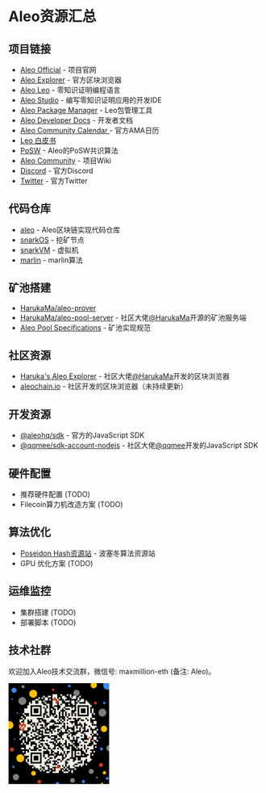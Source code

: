 # Aleo资源汇总
## 项目链接
- [Aleo Official](https://www.aleo.org) - 项目官网
- [Aleo Explorer](https://www.aleo.network) - 官方区块浏览器
- [Aleo Leo](https://leo-lang.org) - 零知识证明编程语言
- [Aleo Studio](https://www.aleo.studio) - 编写零知识证明应用的开发IDE
- [Aleo Package Manager](https://aleo.pm) - Leo包管理工具
- [Aleo Developer Docs](https://developer.aleo.org) - 开发者文档
- [Aleo Community Calendar ](https://www.aleo.org/community/calendar) - 官方AMA日历
- [Leo 白皮书](https://eprint.iacr.org/2021/651.pdf)
- [PoSW](https://developer.aleo.org/advanced/posw/posw) - Aleo的PoSW共识算法
- [Aleo Community](https://www.notion.so/Community-4f9bdf6988fb4e9e9eeffa9b33b89168) - 项目Wiki
- [Discord](https://discord.com/invite/aleohq) - 官方Discord
- [Twitter](https://twitter.com/aleohq) - 官方Twitter

## 代码仓库
- [aleo](https://github.com/AleoHQ/aleo) - Aleo区块链实现代码仓库
- [snarkOS](https://github.com/AleoHQ/snarkOS) - 挖矿节点
- [snarkVM](https://github.com/AleoHQ/snarkVM) - 虚拟机
- [marlin](https://github.com/arkworks-rs/marlin) - marlin算法

## 矿池搭建
- [HarukaMa/aleo-prover](https://github.com/HarukaMa/aleo-prover)
- [HarukaMa/aleo-pool-server](https://github.com/HarukaMa/aleo-pool-server) - 社区大佬[@HarukaMa](https://github.com/HarukaMa)开源的矿池服务端
- [Aleo Pool Specifications](https://www.notion.so/Pool-Specifications-4aa2762c4b714d658145b95192f22ae6) - 矿池实现规范

## 社区资源
- [Haruka's Aleo Explorer](https://explorer.hamp.app) - 社区大佬[@HarukaMa](https://github.com/HarukaMa)开发的区块浏览器
- [aleochain.io](https://aleochain.io) - 社区开发的区块浏览器（未持续更新）

## 开发资源
- [@aleohq/sdk](https://github.com/AleoHQ/aleo) - 官方的JavaScript SDK
- [@qqmee/sdk-account-nodejs](https://github.com/qqmee/aleo-sdk) - 社区大佬[@qqmee](https://github.com/qqmee)开发的JavaScript SDK

## 硬件配置
- 推荐硬件配置 (TODO)
- Filecoin算力机改造方案 (TODO)

## 算法优化
- [Poseidon Hash资源站](https://www.poseidon-hash.info) - 波塞冬算法资源站
- GPU 优化方案 (TODO)

## 运维监控
- 集群搭建 (TODO)
- 部署脚本 (TODO)

## 技术社群
欢迎加入Aleo技术交流群，微信号: maxmillion-eth (备注: Aleo)。

<img src="./images/wechat-max.png" width="200">